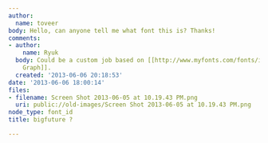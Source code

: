 ```yaml
---
author:
  name: toveer
body: Hello, can anyone tell me what font this is? Thanks!
comments:
- author:
    name: Ryuk
  body: Could be a custom job based on [[http://www.myfonts.com/fonts/itc/lubalin-graph|Lubalin
    Graph]].
  created: '2013-06-06 20:18:53'
date: '2013-06-06 18:00:14'
files:
- filename: Screen Shot 2013-06-05 at 10.19.43 PM.png
  uri: public://old-images/Screen Shot 2013-06-05 at 10.19.43 PM.png
node_type: font_id
title: bigfuture ?

---
```

